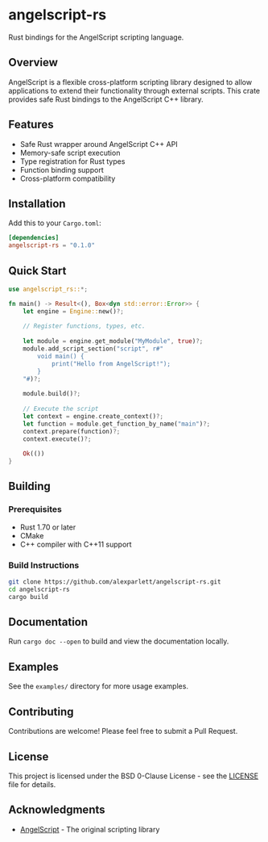 # angelscript-rs

Rust bindings for the AngelScript scripting language.

## Overview

AngelScript is a flexible cross-platform scripting library designed to allow applications to extend their functionality through external scripts. This crate provides safe Rust bindings to the AngelScript C++ library.

## Features

- Safe Rust wrapper around AngelScript C++ API
- Memory-safe script execution
- Type registration for Rust types
- Function binding support
- Cross-platform compatibility

## Installation

Add this to your `Cargo.toml`:

```toml
[dependencies]
angelscript-rs = "0.1.0"
```

## Quick Start

```rust
use angelscript_rs::*;

fn main() -> Result<(), Box<dyn std::error::Error>> {
    let engine = Engine::new()?;
    
    // Register functions, types, etc.
    
    let module = engine.get_module("MyModule", true)?;
    module.add_script_section("script", r#"
        void main() {
            print("Hello from AngelScript!");
        }
    "#)?;
    
    module.build()?;
    
    // Execute the script
    let context = engine.create_context()?;
    let function = module.get_function_by_name("main")?;
    context.prepare(function)?;
    context.execute()?;
    
    Ok(())
}
```

## Building

### Prerequisites

- Rust 1.70 or later
- CMake
- C++ compiler with C++11 support

### Build Instructions

```bash
git clone https://github.com/alexparlett/angelscript-rs.git
cd angelscript-rs
cargo build
```

## Documentation

Run `cargo doc --open` to build and view the documentation locally.

## Examples

See the `examples/` directory for more usage examples.

## Contributing

Contributions are welcome! Please feel free to submit a Pull Request.

## License

This project is licensed under the BSD 0-Clause License - see the [LICENSE](LICENSE) file for details.

## Acknowledgments

- [AngelScript](https://www.angelcode.com/angelscript/) - The original scripting library
